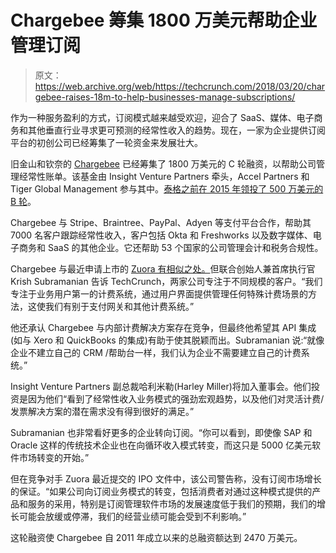# Chargebee 筹集 1800 万美元帮助企业管理订阅 

> 原文：<https://web.archive.org/web/https://techcrunch.com/2018/03/20/chargebee-raises-18m-to-help-businesses-manage-subscriptions/>

作为一种服务盈利的方式，订阅模式越来越受欢迎，迎合了 SaaS、媒体、电子商务和其他垂直行业寻求更可预测的经常性收入的趋势。现在，一家为企业提供订阅平台的初创公司已经筹集了一轮资金来发展壮大。

旧金山和钦奈的 [Chargebee](https://web.archive.org/web/20221025222826/https://www.chargebee.com/) 已经筹集了 1800 万美元的 C 轮融资，以帮助公司管理经常性账单。该基金由 Insight Venture Partners 牵头，Accel Partners 和 Tiger Global Management 参与其中。[泰格之前在 2015 年领投了 500 万美元的 B 轮](https://web.archive.org/web/20221025222826/https://techcrunch.com/2015/03/10/chargebee-series-b-5-million-tiger-global/)。

Chargebee 与 Stripe、Braintree、PayPal、Adyen 等支付平台合作，帮助其 7000 名客户跟踪经常性收入，客户包括 Okta 和 Freshworks 以及数字媒体、电子商务和 SaaS 的其他企业。它还帮助 53 个国家的公司管理会计和税务合规性。

Chargebee 与最近申请上市的 [Zuora 有相似之处。](https://web.archive.org/web/20221025222826/https://techcrunch.com/2018/03/16/enterprise-subscription-services-provider-zuora-has-filed-for-an-ipo/)但联合创始人兼首席执行官 Krish Subramanian 告诉 TechCrunch，两家公司专注于不同规模的客户。“我们专注于业务用户第一的计费系统，通过用户界面提供管理任何特殊计费场景的方法，这使我们有别于支付网关和其他计费系统。”

他还承认 Chargebee 与内部计费解决方案存在竞争，但最终他希望其 API 集成(如与 Xero 和 QuickBooks 的集成)有助于使其脱颖而出。Subramanian 说:“就像企业不建立自己的 CRM /帮助台一样，我们认为企业不需要建立自己的计费系统。”

Insight Venture Partners 副总裁哈利米勒(Harley Miller)将加入董事会。他们投资是因为他们“看到了经常性收入业务模式的强劲宏观趋势，以及他们对灵活计费/发票解决方案的潜在需求没有得到很好的满足。”

Subramanian 也非常看好更多的企业转向订阅。“你可以看到，即使像 SAP 和 Oracle 这样的传统技术企业也在向循环收入模式转变，而这只是 5000 亿美元软件市场转变的开始。”

但在竞争对手 Zuora 最近提交的 IPO 文件中，该公司警告称，没有订阅市场增长的保证。“如果公司向订阅业务模式的转变，包括消费者对通过这种模式提供的产品和服务的采用，特别是订阅管理软件市场的发展速度低于我们的预期，我们的增长可能会放缓或停滞，我们的经营业绩可能会受到不利影响。”

这轮融资使 Chargebee 自 2011 年成立以来的总融资额达到 2470 万美元。